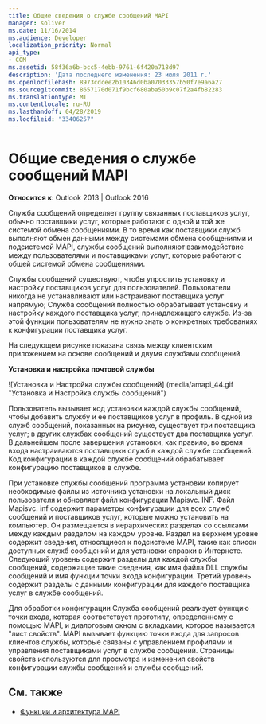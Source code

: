 ```yaml
---
title: Общие сведения о службе сообщений MAPI
manager: soliver
ms.date: 11/16/2014
ms.audience: Developer
localization_priority: Normal
api_type:
- COM
ms.assetid: 58f36a6b-bcc5-4ebb-9761-6f420a718d97
description: 'Дата последнего изменения: 23 июля 2011 г.'
ms.openlocfilehash: 8973cdcee2b10346d0ba07033357b50f7e9a6a27
ms.sourcegitcommit: 8657170d071f9bcf680aba50b9c07f2a4fb82283
ms.translationtype: MT
ms.contentlocale: ru-RU
ms.lasthandoff: 04/28/2019
ms.locfileid: "33406257"
---
```

# <a name="mapi-message-service-overview"></a>Общие сведения о службе сообщений MAPI
  
**Относится к**: Outlook 2013 | Outlook 2016 
  
Служба сообщений определяет группу связанных поставщиков услуг, обычно поставщики услуг, которые работают с одной и той же системой обмена сообщениями. В то время как поставщики служб выполняют обмен данными между системами обмена сообщениями и подсистемой MAPI, службы сообщений выполняют взаимодействие между пользователями и поставщиками услуг, которые работают с общей системой обмена сообщениями.  
  
Службы сообщений существуют, чтобы упростить установку и настройку поставщиков услуг для пользователей. Пользователи никогда не устанавливают или настраивают поставщика услуг напрямую; Служба сообщений полностью обрабатывает установку и настройку каждого поставщика услуг, принадлежащего службе. Из-за этой функции пользователям не нужно знать о конкретных требованиях к конфигурации поставщика услуг. 
  
На следующем рисунке показана связь между клиентским приложением на основе сообщений и двумя службами сообщений.
  
**Установка и настройка почтовой службы**
  
![Установка и Настройка службы сообщений] (media/amapi_44.gif "Установка и Настройка службы сообщений")
  
Пользователь вызывает код установки каждой службы сообщений, чтобы добавить службу и ее поставщиков услуг в профиль. В одной из служб сообщений, показанных на рисунке, существует три поставщика услуг; в других службах сообщений существует два поставщика услуг. В дальнейшем после завершения установки, как правило, во время входа настраиваются поставщики служб в каждой службе сообщений. Код конфигурации в каждой службе сообщений обрабатывает конфигурацию поставщиков в службе.
  
При установке службы сообщений программа установки копирует необходимые файлы из источника установки на локальный диск пользователя и обновляет файл конфигурации Mapisvc. INF. Файл Mapisvc. inf содержит параметры конфигурации для всех служб сообщений и поставщиков услуг, которые можно установить на компьютер. Он размещается в иерархических разделах со ссылками между каждым разделом на каждом уровне. Раздел на верхнем уровне содержит сведения, относящиеся к подсистеме MAPI, такие как список доступных служб сообщений и для установки справки в Интернете. Следующий уровень содержит разделы для каждой службы сообщений, содержащие такие сведения, как имя файла DLL службы сообщений и имя функции точки входа конфигурации. Третий уровень содержит разделы с данными конфигурации для каждого поставщика услуг в службе сообщений. 
  
Для обработки конфигурации Служба сообщений реализует функцию точки входа, которая соответствует прототипу, определенному с помощью MAPI, и диалоговым окном с вкладками, которое называется "лист свойств". MAPI вызывает функцию точки входа для запросов клиентов службы, которые связаны с управлением профилями и управления поставщиками услуг в службе сообщений. Страницы свойств используются для просмотра и изменения свойств конфигурации службы сообщений и службы сообщений. 
  
## <a name="see-also"></a>См. также

- [Функции и архитектура MAPI](mapi-features-and-architecture.md)

